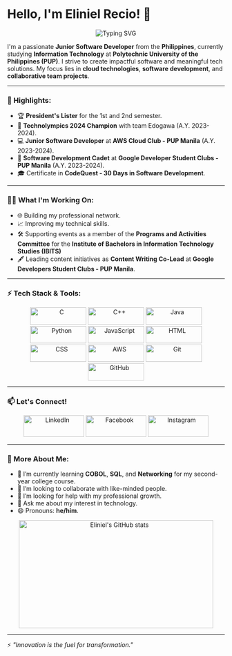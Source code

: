 # Hello, I'm Eliniel Recio! 👋

<p align="center">
  <img src="https://readme-typing-svg.demolab.com?font=Fira+Code&size=28&pause=1000&color=6A5ACD&center=true&vCenter=true&width=600&lines=Welcome+to+my+GitHub+Profile!+%F0%9F%91%8B;I+am+a+Software+Developer!+%F0%9F%92%BB;Let's+create+something+amazing!+%F0%9F%9A%80" alt="Typing SVG" />
</p>

I'm a passionate **Junior Software Developer** from the **Philippines**, currently studying **Information Technology** at **Polytechnic University of the Philippines (PUP)**. I strive to create impactful software and meaningful tech solutions. My focus lies in **cloud technologies**, **software development**, and **collaborative team projects**.

---

### 🌟 Highlights:

- 🏆 **President's Lister** for the 1st and 2nd semester.
- 🥇 **Technolympics 2024 Champion** with team Edogawa (A.Y. 2023-2024).
- 💻 **Junior Software Developer** at **AWS Cloud Club - PUP Manila** (A.Y. 2023-2024).
- 🚀 **Software Development Cadet** at **Google Developer Student Clubs - PUP Manila** (A.Y. 2023-2024).
- 🎓 Certificate in **CodeQuest - 30 Days in Software Development**.

---

### 👨‍💻 What I'm Working On:

- 🌐 Building my professional network.
- 📈 Improving my technical skills.
- 🛠️ Supporting events as a member of the **Programs and Activities Committee** for the **Institute of Bachelors in Information Technology Studies (IBITS)**
- 🖋️ Leading content initiatives as **Content Writing Co-Lead** at **Google Developers Student Clubs - PUP Manila**.

---

### ⚡ Tech Stack & Tools:
<p align="center">
  <img src="https://img.shields.io/badge/Language-C-blue?logo=c&logoColor=white" alt="C" width="130" height="40"/>
  <img src="https://img.shields.io/badge/Language-C++-00599C?logo=c%2B%2B&logoColor=white" alt="C++" width="130" height="40"/>
  <img src="https://img.shields.io/badge/Language-Java-orange?logo=java&logoColor=white" alt="Java" width="130" height="40"/>
  <img src="https://img.shields.io/badge/Language-Python-3776AB?logo=python&logoColor=white" alt="Python" width="130" height="40"/>
  <img src="https://img.shields.io/badge/Language-JavaScript-F7DF1E?logo=javascript&logoColor=black" alt="JavaScript" width="130" height="40"/>
  <img src="https://img.shields.io/badge/Frontend-HTML-orange?logo=html5&logoColor=white" alt="HTML" width="130" height="40"/>
  <img src="https://img.shields.io/badge/Frontend-CSS-blue?logo=css3&logoColor=white" alt="CSS" width="130" height="40"/>
  <img src="https://img.shields.io/badge/Cloud-AWS-FF9900?logo=amazonaws&logoColor=white" alt="AWS" width="130" height="40"/>
  <img src="https://img.shields.io/badge/Tools-Git-F05032?logo=git&logoColor=white" alt="Git" width="130" height="40"/>
  <img src="https://img.shields.io/badge/Tools-GitHub-181717?logo=github&logoColor=white" alt="GitHub" width="130" height="40"/>
</p>

---

### 📫 Let's Connect!

<p align="center">
  <a href="https://www.linkedin.com/in/recio-eliniel-932521291/"><img src="https://img.shields.io/badge/LinkedIn-blue?logo=linkedin&logoColor=white" alt="LinkedIn" width="140" height="50"/></a>
  <a href="https://www.facebook.com/happyreshh?mibextid=LQQJ4d"><img src="https://img.shields.io/badge/Facebook-1877F2?logo=facebook&logoColor=white" alt="Facebook" width="140" height="50"/></a>
  <a href="https://www.instagram.com/happyresh?igsh=ZHF4OXpqNzh2am4x&utm_source=qr"><img src="https://img.shields.io/badge/Instagram-E4405F?logo=instagram&logoColor=white" alt="Instagram" width="140" height="50"/></a>
</p>

---

### 🔭 More About Me:

- 🌱 I’m currently learning **COBOL**, **SQL**, and **Networking** for my second-year college course.
- 👯 I’m looking to collaborate with like-minded people.
- 🤔 I’m looking for help with my professional growth.
- 💬 Ask me about my interest in technology.
- 😄 Pronouns: **he/him**.

<p align="center">
  <img src="https://github-readme-stats.vercel.app/api?username=happyresh&show_icons=true&theme=radical" alt="Eliniel's GitHub stats" width="450" height="250"/>
</p>

---

⚡️ *"Innovation is the fuel for transformation."*
